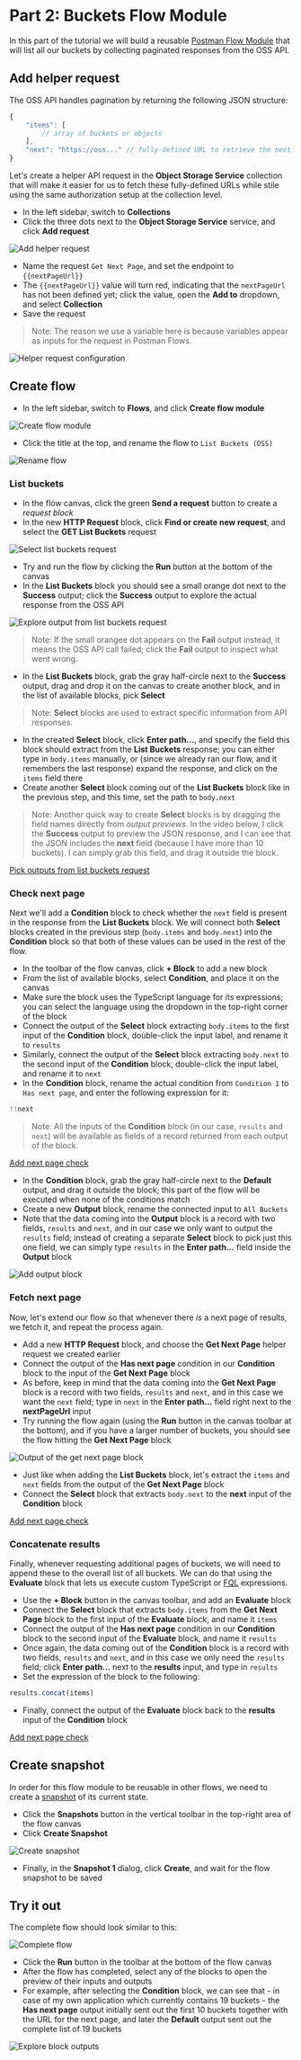 # Part 2: Buckets Flow Module

In this part of the tutorial we will build a reusable [Postman Flow Module](https://learning.postman.com/docs/postman-flows/build-flows/blocks/flow-module/) that will list all our buckets by collecting paginated responses from the OSS API.

## Add helper request

The OSS API handles pagination by returning the following JSON structure:

```js
{
    "items": [
        // array of buckets or objects
    ],
    "next": "https://oss..." // fully-defined URL to retrieve the next page of buckets or objects
}
```

Let's create a helper API request in the **Object Storage Service** collection that will make it easier for us to fetch these fully-defined URLs while stile using the same authorization setup at the collection level.

- In the left sidebar, switch to **Collections**
- Click the three dots next to the **Object Storage Service** service, and click **Add request**

![Add helper request](images/add-helper-request.png)

- Name the request `Get Next Page`, and set the endpoint to `{{nextPageUrl}}`
- The `{{nextPageUrl}}` value will turn red, indicating that the `nextPageUrl` has not been defined yet; click the value, open the **Add to** dropdown, and select **Collection**
- Save the request

> Note: The reason we use a variable here is because variables appear as inputs for the request in Postman Flows.

![Helper request configuration](images/helper-request-config.png)

## Create flow

- In the left sidebar, switch to **Flows**, and click **Create flow module**

![Create flow module](images/create-flow-module.png)

- Click the title at the top, and rename the flow to `List Buckets (OSS)`

![Rename flow](images/rename-flow.png)

### List buckets

- In the flow canvas, click the green **Send a request** button to create a _request block_
- In the new **HTTP Request** block, click **Find or create new request**, and select the **GET List Buckets** request

![Select list buckets request](images/select-list-buckets-request.png)

- Try and run the flow by clicking the **Run** button at the bottom of the canvas
- In the **List Buckets** block you should see a small orange dot next to the **Success** output; click the **Success** output to explore the actual response from the OSS API

![Explore output from list buckets request](images/list-buckets-explore-output.png)

> Note: If the small orangee dot appears on the **Fail** output instead, it means the OSS API call failed; click the **Fail** output to inspect what went wrong.

- In the **List Buckets** block, grab the gray half-circle next to the **Success** output, drag and drop it on the canvas to create another block, and in the list of available blocks, pick **Select**

> Note: **Select** blocks are used to extract specific information from API responses.

- In the created **Select** block, click **Enter path...**, and specify the field this block should extract from the **List Buckets** response; you can either type in `body.items` manually, or (since we already ran our flow, and it remembers the last response) expand the response, and click on the `items` field there
- Create another **Select** block coming out of the **List Buckets** block like in the previous step, and this time, set the path to `body.next`

> Note: Another quick way to create **Select** blocks is by dragging the field names directly from _output previews_. In the video below, I click the **Success** output to preview the JSON response, and I can see that the JSON includes the **next** field (because I have more than 10 buckets). I can simply grab this field, and drag it outside the block.

[Pick outputs from list buckets request](images/list-buckets-pick-outputs.mp4 ':include :type=video controls width=100%')

### Check next page

Next we'll add a **Condition** block to check whether the `next` field is present in the response from the **List Buckets** block. We will connect both **Select** blocks created in the previous step (`body.items` and `body.next`) into the **Condition** block so that both of these values can be used in the rest of the flow.

- In the toolbar of the flow canvas, click **+ Block** to add a new block
- From the list of available blocks, select **Condition**, and place it on the canvas
- Make sure the block uses the TypeScript language for its expressions; you can select the language using the dropdown in the top-right corner of the block
- Connect the output of the **Select** block extracting `body.items` to the first input of the **Condition** block, double-click the input label, and rename it to `results`
- Similarly, connect the output of the **Select** block extracting `body.next` to the second input of the **Condition** block, double-click the input label, and rename it to `next`
- In the **Condition** block, rename the actual condition from `Condition 1` to `Has next page`, and enter the following expression for it:

```ts
!!next
```

> Note: All the inputs of the **Condition** block (in our case, `results` and `next`) will be available as fields of a record returned from each output of the block.

[Add next page check](images/add-next-page-condition.mp4 ':include :type=video controls width=100%')

- In the **Condition** block, grab the gray half-circle next to the **Default** output, and drag it outside the block; this part of the flow will be executed when none of the conditions match
- Create a new **Output** block, rename the connected input to `All Buckets`
- Note that the data coming into the **Output** block is a record with two fields, `results` and `next`, and in our case we only want to output the `results` field; instead of creating a separate **Select** block to pick just this one field, we can simply type `results` in the **Enter path...** field inside the **Output** block

![Add output block](images/add-output.png)

### Fetch next page

Now, let's extend our flow so that whenever there _is_ a next page of results, we fetch it, and repeat the process again.

- Add a new **HTTP Request** block, and choose the **Get Next Page** helper request we created earlier
- Connect the output of the **Has next page** condition in our **Condition** block to the input of the **Get Next Page** block
- As before, keep in mind that the data coming into the **Get Next Page** block is a record with two fields, `results` and `next`, and in this case we want the `next` field; type in `next` in the **Enter path...** field right next to the **nextPageUrl** input
- Try running the flow again (using the **Run** button in the canvas toolbar at the bottom), and if you have a larger number of buckets, you should see the flow hitting the **Get Next Page** block

![Output of the get next page block](images/get-next-page-result.png)

- Just like when adding the **List Buckets** block, let's extract the `items` and `next` fields from the output of the **Get Next Page** block
- Connect the **Select** block that extracts `body.next` to the **next** input of the **Condition** block

[Add next page check](images/get-next-page-pick-outputs.mp4 ':include :type=video controls width=100%')

### Concatenate results

Finally, whenever requesting additional pages of buckets, we will need to append these to the overall list of all buckets. We can do that using the **Evaluate** block that lets us execute custom TypeScript or [FQL](https://learning.postman.com/docs/postman-flows/flows-query-language/introduction-to-fql/) expressions.

- Use the **+ Block** button in the canvas toolbar, and add an **Evaluate** block
- Connect the **Select** block that extracts `body.items` from the **Get Next Page** block to the first input of the **Evaluate** block, and name it `items`
- Connect the output of the **Has next page** condition in our **Condition** block to the second input of the **Evaluate** block, and name it `results`
- Once again, the data coming out of the **Condition** block is a record with two fields, `results` and `next`, and in this case we only need the `results` field; click **Enter path...** next to the **results** input, and type in `results`
- Set the expression of the block to the following:

```ts
results.concat(items)
```

- Finally, connect the output of the **Evaluate** block back to the **results** input of the **Condition** block

[Add next page check](images/add-evaluate-block.mp4 ':include :type=video controls width=100%')

## Create snapshot

In order for this flow module to be reusable in other flows, we need to create a [snapshot](https://learning.postman.com/docs/postman-flows/build-flows/snapshots/) of its current state.

- Click the **Snapshots** button in the vertical toolbar in the top-right area of the flow canvas
- Click **Create Snapshot**

![Create snapshot](images/create-snapshot.png)

- Finally, in the **Snapshot 1** dialog, click **Create**, and wait for the flow snapshot to be saved

## Try it out

The complete flow should look similar to this:

![Complete flow](images/complete-flow.png)

- Click the **Run** button in the toolbar at the bottom of the flow canvas
- After the flow has completed, select any of the blocks to open the preview of their inputs and outputs
- For example, after selecting the **Condition** block, we can see that - in case of my own application which currently contains 19 buckets - the **Has next page** output initially sent out the first 10 buckets together with the URL for the next page, and later the **Default** output sent out the complete list of 19 buckets

![Explore block outputs](images/explore-outputs.png)